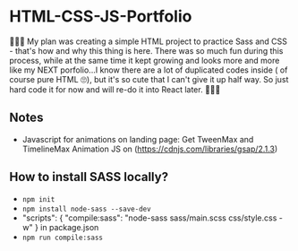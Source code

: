 # HTML-CSS-JS-Portfolio
🤦🏻‍♀️ My plan was creating a simple HTML project to practice Sass and CSS - that's how and why this thing is here. There was so much fun during this process, while at the same time it kept growing and looks more and more like my NEXT porfolio...I know there are a lot of duplicated codes inside ( of course pure HTML 🙄), but it's so cute that I can't give it up half way. So just hard code it for now and will re-do it into React later. 🙋🏻‍♀️

## Notes
* Javascript for animations on landing page:
  Get TweenMax and TimelineMax Animation JS on (https://cdnjs.com/libraries/gsap/2.1.3) 

## How to install SASS locally?
* `npm init` 
* `npm install node-sass --save-dev`
*  "scripts": {
    "compile:sass": "node-sass sass/main.scss css/style.css -w"
  } in package.json
* `npm run compile:sass`

  




